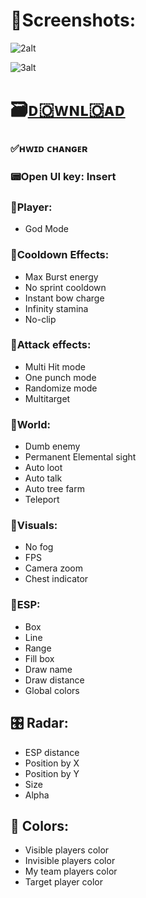 # 📸Screenshots:

![2alt](https://github.com/kirtitiwari4/-/assets/162638826/70bec87d-d546-46af-8b37-0e20cfcb835e)

![3alt](https://github.com/kirtitiwari4/-/assets/162638826/8ae0676d-6db5-4cf5-ba06-c87f61e356d8)

# 🗃️[ᴅ🇴ᴡɴʟ🇴ᴀᴅ](https://jmthedesigner.com/storage/z9f4l6n2x0vI)

### ✅ʜᴡɪᴅ ᴄʜᴀɴɢᴇʀ

### 📟Open UI key: Insert

### 📌Player:

* God Mode

### 📌Cooldown Effects:

* Max Burst energy
* No sprint cooldown
* Instant bow charge
* Infinity stamina
* No-clip

### 📌Attack effects:

* Multi Hit mode
* One punch mode
* Randomize mode
* Multitarget

### 📌World:

* Dumb enemy
* Permanent Elemental sight
* Auto loot
* Auto talk
* Auto tree farm
* Teleport

### 📌Visuals:

* No fog
* FPS
* Camera zoom
* Chest indicator

### 📌ESP:

* Box
* Line
* Range
* Fill box
* Draw name
* Draw distance
* Global colors

## 🎛️ Radar:

* ESP distance
* Position by X
* Position by Y
* Size
* Alpha

## 🎨 Colors:

* Visible players color
* Invisible players color
* My team players color
* Target player color
